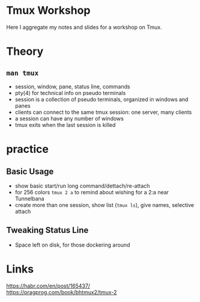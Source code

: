 # Tmux Workshop

Here I aggregate my notes and slides for a workshop on Tmux.

# Theory

## `man tmux`

* session, window, pane, status line, commands
* pty(4) for technical info on pseudo terminals
* session is a collection of pseudo terminals, organized in windows and panes
* clients can connect to the same tmux session: one server, many clients
* a session can have any number of windows
* tmux exits when the last session is killed



# practice

## Basic Usage

* show basic start/run long command/dettach/re-attach
* for 256 colors `tmux 2 a` to remind about wishing for a 2:a near Tunnelbana
* create more than one session, show list (`tmux ls`), give names, selective attach

## Tweaking Status Line

* Space left on disk, for those dockering around


# Links
https://habr.com/en/post/165437/
https://pragprog.com/book/bhtmux2/tmux-2
